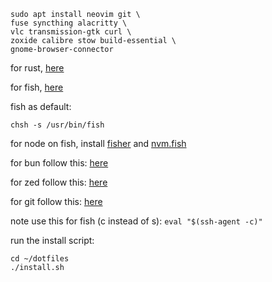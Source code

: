 ```
sudo apt install neovim git \
fuse syncthing alacritty \
vlc transmission-gtk curl \
zoxide calibre stow build-essential \
gnome-browser-connector
```

for rust, [here](https://rustup.rs/)

for fish, [here](https://github.com/fish-shell/fish-shell)

fish as default:

```
chsh -s /usr/bin/fish
```

for node on fish, install [fisher](https://github.com/jorgebucaran/fisher) and [nvm.fish](https://github.com/jorgebucaran/nvm.fish?tab=readme-ov-file)

for bun follow this: [here](https://bun.sh/docs/installation)

for zed follow this: [here](https://zed.dev/docs/getting-started)

for git follow this: [here](https://docs.github.com/en/authentication/connecting-to-github-with-ssh/generating-a-new-ssh-key-and-adding-it-to-the-ssh-agent)

note use this for fish (c instead of s): `eval "$(ssh-agent -c)"`

run the install script:

```
cd ~/dotfiles
./install.sh
```

